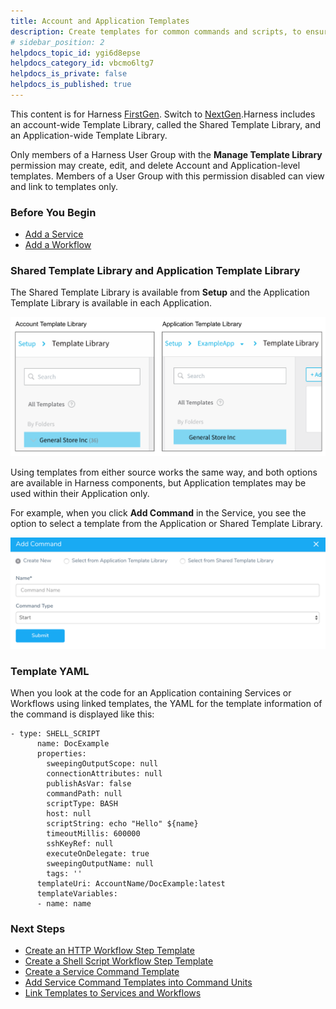 ```yaml
---
title: Account and Application Templates
description: Create templates for common commands and scripts, to ensure consistency and save time.
# sidebar_position: 2
helpdocs_topic_id: ygi6d8epse
helpdocs_category_id: vbcmo6ltg7
helpdocs_is_private: false
helpdocs_is_published: true
---
```


This content is for Harness [FirstGen](../../../../getting-started/harness-first-gen-vs-harness-next-gen.md). Switch to [NextGen](../../../../platform/13_Templates/use-a-template.md).Harness includes an account-wide Template Library, called the Shared Template Library, and an Application-wide Template Library.

Only members of a Harness User Group with the **Manage Template Library** permission may create, edit, and delete Account and Application-level templates. Members of a User Group with this permission disabled can view and link to templates only.


### Before You Begin

* [Add a Service](../../model-cd-pipeline/setup-services/service-configuration.md)
* [Add a Workflow](../../model-cd-pipeline/workflows/workflow-configuration.md)

### Shared Template Library and Application Template Library

The Shared Template Library is available from **Setup** and the Application Template Library is available in each Application.

![](./static/use-templates-17.png)

Using templates from either source works the same way, and both options are available in Harness components, but Application templates may be used within their Application only.

For example, when you click **Add Command** in the Service, you see the option to select a template from the Application or Shared Template Library.

![](./static/use-templates-18.png)

### Template YAML

When you look at the code for an Application containing Services or Workflows using linked templates, the YAML for the template information of the command is displayed like this:


```
- type: SHELL_SCRIPT  
      name: DocExample  
      properties:  
        sweepingOutputScope: null  
        connectionAttributes: null  
        publishAsVar: false  
        commandPath: null  
        scriptType: BASH  
        host: null  
        scriptString: echo "Hello" ${name}  
        timeoutMillis: 600000  
        sshKeyRef: null  
        executeOnDelegate: true  
        sweepingOutputName: null  
        tags: ''  
      templateUri: AccountName/DocExample:latest  
      templateVariables:  
      - name: name
```
### Next Steps

* [Create an HTTP Workflow Step Template](https://docs.harness.io/article/dv7ajeroou-account-and-application-templates)
* [Create a Shell Script Workflow Step Template](https://docs.harness.io/article/lfqn3t83hd-create-a-shell-script-workflow-step-template)
* [Create a Service Command Template](https://docs.harness.io/article/kbmz9uc7q9-create-a-service-command-template)
* [Add Service Command Templates into Command Units](https://docs.harness.io/article/mfoy0hrw8y-add-service-command-templates-into-command-units)
* [Link Templates to Services and Workflows](https://docs.harness.io/article/xd70p7rmqd-link-templates-to-services-and-workflows)

